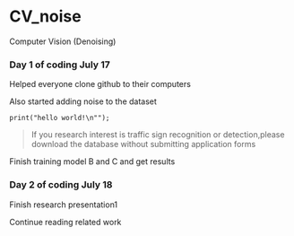 # CV_noise
Computer Vision (Denoising)

### Day 1 of coding July 17
Helped everyone clone github to their computers

Also started adding noise to the dataset

``print("hello world!\n"");``

>If you research interest is traffic sign recognition or 
detection,please download the database without 
submitting application forms

Finish training model B and C and get results

> 

### Day 2 of coding July 18
Finish research presentation1

Continue reading related work